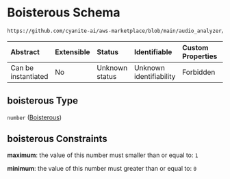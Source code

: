 # Boisterous Schema

```txt
https://github.com/cyanite-ai/aws-marketplace/blob/main/audio_analyzer/schemes/marketplace_v1/schema/TaggingV8.schema.json#/$defs/MoodAdvancedScoresV1/properties/boisterous
```



| Abstract            | Extensible | Status         | Identifiable            | Custom Properties | Additional Properties | Access Restrictions | Defined In                                                                     |
| :------------------ | :--------- | :------------- | :---------------------- | :---------------- | :-------------------- | :------------------ | :----------------------------------------------------------------------------- |
| Can be instantiated | No         | Unknown status | Unknown identifiability | Forbidden         | Allowed               | none                | [TaggingV8.schema.json\*](../out/TaggingV8.schema.json "open original schema") |

## boisterous Type

`number` ([Boisterous](taggingv8-defs-moodadvancedscoresv1-properties-boisterous.md))

## boisterous Constraints

**maximum**: the value of this number must smaller than or equal to: `1`

**minimum**: the value of this number must greater than or equal to: `0`
